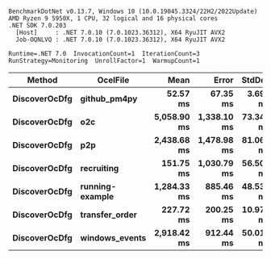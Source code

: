 ```

BenchmarkDotNet v0.13.7, Windows 10 (10.0.19045.3324/22H2/2022Update)
AMD Ryzen 9 5950X, 1 CPU, 32 logical and 16 physical cores
.NET SDK 7.0.203
  [Host]     : .NET 7.0.10 (7.0.1023.36312), X64 RyuJIT AVX2
  Job-OQNLVQ : .NET 7.0.10 (7.0.1023.36312), X64 RyuJIT AVX2

Runtime=.NET 7.0  InvocationCount=1  IterationCount=3  
RunStrategy=Monitoring  UnrollFactor=1  WarmupCount=1  

```
|        Method |        OcelFile |        Mean |       Error |    StdDev |      Median |
|-------------- |---------------- |------------:|------------:|----------:|------------:|
| **DiscoverOcDfg** |    **github_pm4py** |    **52.57 ms** |    **67.35 ms** |  **3.692 ms** |    **53.75 ms** |
| **DiscoverOcDfg** |             **o2c** | **5,058.90 ms** | **1,338.10 ms** | **73.346 ms** | **5,058.21 ms** |
| **DiscoverOcDfg** |             **p2p** | **2,438.68 ms** | **1,478.98 ms** | **81.068 ms** | **2,477.29 ms** |
| **DiscoverOcDfg** |      **recruiting** |   **151.75 ms** | **1,030.79 ms** | **56.501 ms** |   **121.16 ms** |
| **DiscoverOcDfg** | **running-example** | **1,284.33 ms** |   **885.46 ms** | **48.535 ms** | **1,308.49 ms** |
| **DiscoverOcDfg** |  **transfer_order** |   **227.72 ms** |   **200.25 ms** | **10.976 ms** |   **221.41 ms** |
| **DiscoverOcDfg** |  **windows_events** | **2,918.42 ms** |   **912.44 ms** | **50.014 ms** | **2,891.41 ms** |
